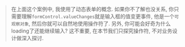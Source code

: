 >在上面这个案例中, 我使用了动态表单的概念. 如果你不了解也没关系, 你只需要理解`formControl.valueChanges`就是输入框的值变更事件, 他是一个`可观察对象`, 然后你就可以自然地使用操作符了. 另外, 你可能会好奇为什么loading了还能继续输入? 这不重要, 在本节我们只探究操作符, 不对业务设计做深入探讨.